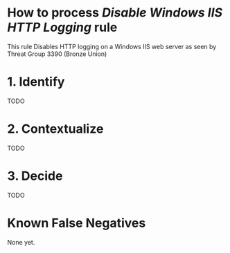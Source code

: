 # How to process *Disable Windows IIS HTTP Logging* rule
This rule Disables HTTP logging on a Windows IIS web server as seen by Threat Group 3390 (Bronze Union)

# 1. Identify
TODO

# 2. Contextualize
TODO

# 3. Decide
TODO

# Known False Negatives
None yet.
